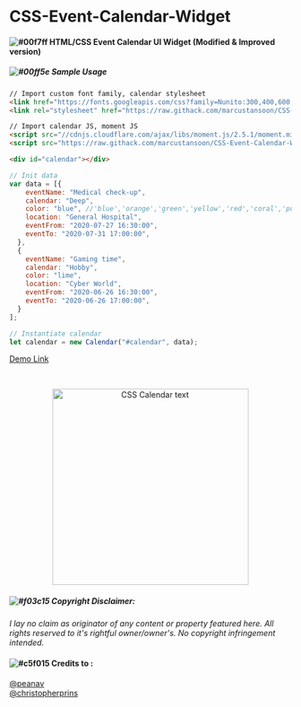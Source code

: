# CSS-Event-Calendar-Widget
#### ![#00f7ff](https://via.placeholder.com/15/00f7ff/000000?text=+) HTML/CSS Event Calendar UI Widget (Modified & Improved version)

##### ![#00ff5e](https://via.placeholder.com/15/00ff5e/000000/?text=+) Sample Usage
```html
// Import custom font family, calendar stylesheet
<link href="https://fonts.googleapis.com/css?family=Nunito:300,400,600,700" rel="stylesheet">
<link rel="stylesheet" href="https://raw.githack.com/marcustansoon/CSS-Event-Calendar-Widget/master/src/css/styles.css">

// Import calendar JS, moment JS
<script src="//cdnjs.cloudflare.com/ajax/libs/moment.js/2.5.1/moment.min.js"></script>
<script src="https://raw.githack.com/marcustansoon/CSS-Event-Calendar-Widget/master/src/js/eventCalendarWidget.min.js"></script>

<div id="calendar"></div>
```
```javascript
// Init data
var data = [{
    eventName: "Medical check-up",
    calendar: "Deep",
    color: "blue", //'blue','orange','green','yellow','red','coral','purple','lime','black' OR 'aqua'
    location: "General Hospital",
    eventFrom: "2020-07-27 16:30:00",
    eventTo: "2020-07-31 17:00:00",
  },
  {
    eventName: "Gaming time",
    calendar: "Hobby",
    color: "lime",
    location: "Cyber World",
    eventFrom: "2020-06-26 16:30:00",
    eventTo: "2020-06-26 17:00:00",
  }
];

// Instantiate calendar 
let calendar = new Calendar("#calendar", data);
```
      
[Demo Link](https://raw.githack.com/marcustansoon/CSS-Event-Calendar-Widget/master/demo/demo1.html)

<br>

<p align="center">
  <img src="https://i.imgur.com/KVmlqai.png" width="350" title="CSS Calendar text">
</p>


##### ![#f03c15](https://via.placeholder.com/15/f03c15/000000?text=+) Copyright Disclaimer: 
*I lay no claim as originator of any content or property featured here. All rights reserved to it's rightful owner/owner's. No copyright infringement intended.*

#### ![#c5f015](https://via.placeholder.com/15/c5f015/000000?text=+) Credits to :
[@peanav](https://codepen.io/peanav/pens/)
<br>
[@christopherprins](https://codepen.io/christopherprins)
